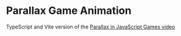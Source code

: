 # Parallax Game Animation
TypeScript and Vite version of the [Parallax in JavaScript Games video](https://youtu.be/Mg7ibYWhjPI)